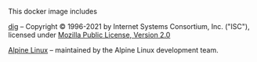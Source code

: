 This docker image includes

[dig](https://bind9.readthedocs.io/en/latest/manpages.html#dig-dns-lookup-utility)
– Copyright © 1996-2021 by Internet Systems Consortium, Inc. ("ISC"), licensed under
[Mozilla Public License, Version 2.0](https://gitlab.isc.org/isc-projects/bind9/-/blob/main/LICENSE)

[Alpine Linux](http://www.alpinelinux.org/)
– maintained by the Alpine Linux development team.
